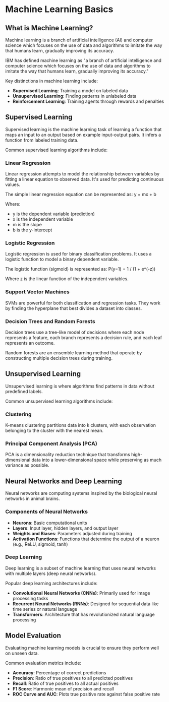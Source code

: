 # Machine Learning Basics

## What is Machine Learning?

Machine learning is a branch of artificial intelligence (AI) and computer science which focuses on the use of data and algorithms to imitate the way that humans learn, gradually improving its accuracy.

IBM has defined machine learning as "a branch of artificial intelligence and computer science which focuses on the use of data and algorithms to imitate the way that humans learn, gradually improving its accuracy."

Key distinctions in machine learning include:

- **Supervised Learning**: Training a model on labeled data
- **Unsupervised Learning**: Finding patterns in unlabeled data
- **Reinforcement Learning**: Training agents through rewards and penalties

## Supervised Learning

Supervised learning is the machine learning task of learning a function that maps an input to an output based on example input-output pairs. It infers a function from labeled training data.

Common supervised learning algorithms include:

### Linear Regression

Linear regression attempts to model the relationship between variables by fitting a linear equation to observed data. It's used for predicting continuous values.

The simple linear regression equation can be represented as:
y = mx + b

Where:
- y is the dependent variable (prediction)
- x is the independent variable
- m is the slope
- b is the y-intercept

### Logistic Regression

Logistic regression is used for binary classification problems. It uses a logistic function to model a binary dependent variable.

The logistic function (sigmoid) is represented as:
P(y=1) = 1 / (1 + e^(-z))

Where z is the linear function of the independent variables.

### Support Vector Machines

SVMs are powerful for both classification and regression tasks. They work by finding the hyperplane that best divides a dataset into classes.

### Decision Trees and Random Forests

Decision trees use a tree-like model of decisions where each node represents a feature, each branch represents a decision rule, and each leaf represents an outcome.

Random forests are an ensemble learning method that operate by constructing multiple decision trees during training.

## Unsupervised Learning

Unsupervised learning is where algorithms find patterns in data without predefined labels.

Common unsupervised learning algorithms include:

### Clustering

K-means clustering partitions data into k clusters, with each observation belonging to the cluster with the nearest mean.

### Principal Component Analysis (PCA)

PCA is a dimensionality reduction technique that transforms high-dimensional data into a lower-dimensional space while preserving as much variance as possible.

## Neural Networks and Deep Learning

Neural networks are computing systems inspired by the biological neural networks in animal brains.

### Components of Neural Networks

- **Neurons**: Basic computational units
- **Layers**: Input layer, hidden layers, and output layer
- **Weights and Biases**: Parameters adjusted during training
- **Activation Functions**: Functions that determine the output of a neuron (e.g., ReLU, sigmoid, tanh)

### Deep Learning

Deep learning is a subset of machine learning that uses neural networks with multiple layers (deep neural networks).

Popular deep learning architectures include:

- **Convolutional Neural Networks (CNNs)**: Primarily used for image processing tasks
- **Recurrent Neural Networks (RNNs)**: Designed for sequential data like time series or natural language
- **Transformers**: Architecture that has revolutionized natural language processing

## Model Evaluation

Evaluating machine learning models is crucial to ensure they perform well on unseen data.

Common evaluation metrics include:

- **Accuracy**: Percentage of correct predictions
- **Precision**: Ratio of true positives to all predicted positives
- **Recall**: Ratio of true positives to all actual positives
- **F1 Score**: Harmonic mean of precision and recall
- **ROC Curve and AUC**: Plots true positive rate against false positive rate 